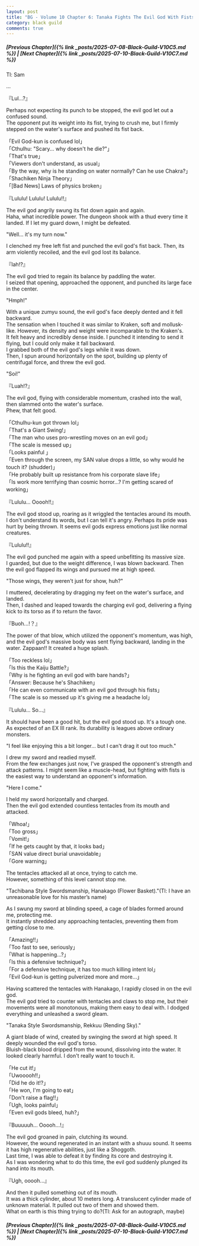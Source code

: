 ```yaml
---
layout: post
title: "BG - Volume 10 Chapter 6: Tanaka Fights The Evil God With Fists"
category: black guild
comments: true
---
```


##### [Previous Chapter]({% link _posts/2025-07-08-Black-Guild-V10C5.md %})  \| [Next Chapter]({% link _posts/2025-07-10-Black-Guild-V10C7.md %})





Tl: Sam


…



『Lul...?』

Perhaps not expecting its punch to be stopped, the evil god let out a confused sound.       
The opponent put its weight into its fist, trying to crush me, but I firmly stepped on the water's surface and pushed its fist back.

「Evil God-kun is confused lol」      
「Cthulhu: "Scary... why doesn't he die?"」      
「That's true」      
「Viewers don't understand, as usual」      
「By the way, why is he standing on water normally? Can he use Chakra?」      
「Shachiken Ninja Theory」      
「[Bad News] Laws of physics broken」

『Lululu! Lululu! Lululu!!』

The evil god angrily swung its fist down again and again.       
Haha, what incredible power. The dungeon shook with a thud every time it landed.<!--more--> If I let my guard down, I might be defeated.

"Well... it's my turn now."

I clenched my free left fist and punched the evil god's fist back.
Then, its arm violently recoiled, and the evil god lost its balance.

『Iah!?』

The evil god tried to regain its balance by paddling the water.         
I seized that opening, approached the opponent, and punched its large face in the center.

"Hmph!"

With a unique zumyu sound, the evil god's face deeply dented and it fell backward.      
The sensation when I touched it was similar to Kraken, soft and mollusk-like. However, its density and weight were incomparable to the Kraken's.      
It felt heavy and incredibly dense inside. I punched it intending to send it flying, but I could only make it fall backward.      
I grabbed both of the evil god's legs while it was down.      
Then, I spun around horizontally on the spot, building up plenty of centrifugal force, and threw the evil god.

"Soi!"

『Luah!?』

The evil god, flying with considerable momentum, crashed into the wall, then slammed onto the water's surface.      
Phew, that felt good.

「Cthulhu-kun got thrown lol」      
「That's a Giant Swing!」      
「The man who uses pro-wrestling moves on an evil god」      
「The scale is messed up」      
「Looks painful 」      
「Even through the screen, my SAN value drops a little, so why would he touch it? (shudder)」      
「He probably built up resistance from his corporate slave life」        
「Is work more terrifying than cosmic horror...? I'm getting scared of working」

『Lululu... Ooooh!!』

The evil god stood up, roaring as it wriggled the tentacles around its mouth.      
I don't understand its words, but I can tell it's angry. Perhaps its pride was hurt by being thrown. It seems evil gods express emotions just like normal creatures.

『Lululu!!』

The evil god punched me again with a speed unbefitting its massive size.      
I guarded, but due to the weight difference, I was blown backward. Then the evil god flapped its wings and pursued me at high speed.

"Those wings, they weren't just for show, huh?"

I muttered, decelerating by dragging my feet on the water's surface, and landed.      
Then, I dashed and leaped towards the charging evil god, delivering a flying kick to its torso as if to return the favor.

『Buoh...!？』

The power of that blow, which utilized the opponent's momentum, was high, and the evil god's massive body was sent flying backward, landing in the water. Zappaan!! It created a huge splash.

「Too reckless lol」      
「Is this the Kaiju Battle?」      
「Why is he fighting an evil god with bare hands?」       
「Answer: Because he's Shachiken」     
「He can even communicate with an evil god through his fists」        
「The scale is so messed up it's giving me a headache lol」

『Lululu... So...』

It should have been a good hit, but the evil god stood up. It's a tough one.      
As expected of an EX III rank. Its durability is leagues above ordinary monsters. 

"I feel like enjoying this a bit longer... but I can't drag it out too much."

I drew my sword and readied myself.         
From the few exchanges just now, I've grasped the opponent's strength and attack patterns. I might seem like a muscle-head, but fighting with fists is the easiest way to understand an opponent's information. 

"Here I come."

I held my sword horizontally and charged.      
Then the evil god extended countless tentacles from its mouth and attacked.

「Whoa!」      
「Too gross」      
「Vomit!」      
「If he gets caught by that, it looks bad」      
「SAN value direct burial unavoidable」      
「Gore warning」

<div data-nat="424166"></div>

The tentacles attacked all at once, trying to catch me.      
However, something of this level cannot stop me.

"Tachibana Style Swordsmanship, Hanakago (Flower Basket)."(Tl: I have an unreasonable love for his master’s name)

As I swung my sword at blinding speed, a cage of blades formed around me, protecting me.        
It instantly shredded any approaching tentacles, preventing them from getting close to me.

「Amazing!!」      
「Too fast to see, seriously」      
「What is happening...?」      
「Is this a defensive technique?」       
「For a defensive technique, it has too much killing intent lol」      
「Evil God-kun is getting pulverized more and more...」

Having scattered the tentacles with Hanakago, I rapidly closed in on the evil god.       
The evil god tried to counter with tentacles and claws to stop me, but their movements were all monotonous, making them easy to deal with. I dodged everything and unleashed a sword gleam.

"Tanaka Style Swordsmanship, Rekkuu (Rending Sky)."

A giant blade of wind, created by swinging the sword at high speed. It deeply wounded the evil god's torso.        
Bluish-black blood dripped from the wound, dissolving into the water. It looked clearly harmful. I don't really want to touch it.

「He cut it!」      
「Uwooooh!!」      
「Did he do it!?」      
「He won, I'm going to eat」      
「Don't raise a flag!!」      
「Ugh, looks painful」      
「Even evil gods bleed, huh?」

『Buuuuuh... Ooooh...!』

The evil god groaned in pain, clutching its wound.        
However, the wound regenerated in an instant with a shuuu sound. It seems it has high regenerative abilities, just like a Shoggoth.        
Last time, I was able to defeat it by finding its core and destroying it.          
As I was wondering what to do this time, the evil god suddenly plunged its hand into its mouth.

『Ugh, ooooh...』

And then it pulled something out of its mouth.         
It was a thick cylinder, about 10 meters long. A translucent cylinder made of unknown material. It pulled out two of them and showed them.        
What on earth is this thing trying to do?(Tl: Ask for an autograph, maybe)









##### [Previous Chapter]({% link _posts/2025-07-08-Black-Guild-V10C5.md %}) \| [Next Chapter]({% link _posts/2025-07-10-Black-Guild-V10C7.md %})